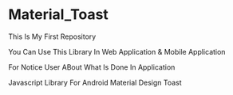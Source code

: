 # Material_Toast
This Is My First Repository

You Can Use This Library In Web Application & Mobile Application

For Notice User ABout What Is Done In Application

Javascript Library For Android Material Design Toast


